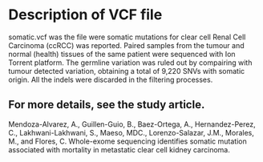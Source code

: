 # Description of VCF file
 

somatic.vcf was the file were somatic mutations for clear cell Renal Cell Carcinoma (ccRCC) was reported. Paired samples from the tumour and normal (health) tissues of the same patient were sequenced with Ion Torrent platform. The germline variation was ruled out by compairing with tumour detected variation, obtaining a total of 9,220 SNVs with somatic origin. All the indels were discarded in the filtering processes. 


## For more details, see the study article.
Mendoza-Alvarez, A., Guillen-Guio, B., Baez-Ortega, A., Hernandez-Perez, C., Lakhwani-Lakhwani, S., Maeso, MDC., Lorenzo-Salazar, J.M., Morales, M., and Flores, C. Whole-exome sequencing identifies somatic mutation associated with mortality in metastatic clear cell kidney carcinoma.
